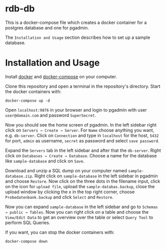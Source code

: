 # rdb-db

This is a docker-compose file which creates a docker container for a postgres database and one for pgadmin.

The `Installation and Usage` section describes how to set up a sample database.

# Installation and Usage

Install [docker](https://docs.docker.com/get-docker/) and [docker-compose](https://docs.docker.com/compose/install/) on your computer.

Clone this repository and open a terminal in the repository's directory. Start the docker containers with:

```docker
docker-compose up -d
```

Open `localhost:9876` in your browser and login to pgadmin with user `user@domain.com` and password `SuperSecret`.

Now you should see the home screen of pgadmin. In the left sidebar right click on `Servers → Create → Server`. For `Name` choose anything you want, e.g. `db-server`. Click on `Connection` and type in `localhost` for the host, `5432` for port, `admin` as username, `secret` as password and select `save password`.

Expand the `Servers` tab in the left sidebar and after that the `db-server`. Right click on `Databases → Create → Database`. Choose a name for the database like `sample-database` and click on `Save`.

Download and unzip a SQL dump on your computer named `sample-database.zip`.
Right click on `sample-database` in the left sidebar in pgadmin and choose `Restore`. Now click on the three dots in the filename input, click on the icon for `upload file`, upload the `sample-databas.backup`, close the upload window by clicking the x in the top right corner, choose `Probedatenbank.backup` and click `Select` and `Restore`.

Now you can expand `sample-database` in the left sidebar and go to `Schemas → public → Tables`. Now you can right click on a table and choose the `View/Edit Data` to get an overview over the table or select `Query Tool` to perform SQL Queries.



If you want, you can stop the docker containers with:

```docker
docker-compose down
```
